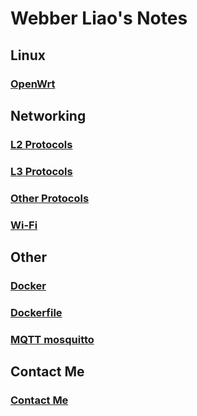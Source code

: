 <link rel="stylesheet" type="text/css" href="./styles.css">

# Webber Liao's Notes

## Linux
### [OpenWrt]("./OpenWrt.md")

## Networking
### [L2 Protocols]("./Networking/L2_protocols/L2_protocols.md")
### [L3 Protocols]("./Networking/L3_protocols/L3_protocols.md")
### [Other Protocols]("./Networking/Others/Others.md")
### [Wi-Fi]("./Networking/WiFi/Wi-Fi.md")

## Other
### [Docker]("./Other/Docker/Docker.md")
### [Dockerfile]("./Other/Docker/Dockerfile.md")
### [MQTT mosquitto]("./Other/MQTT/mosquitto.md")

## Contact Me
### [Contact Me](mailto:webberliao0776@gmail.com?subject=To%20Webber&body=Hi%20Webber)
